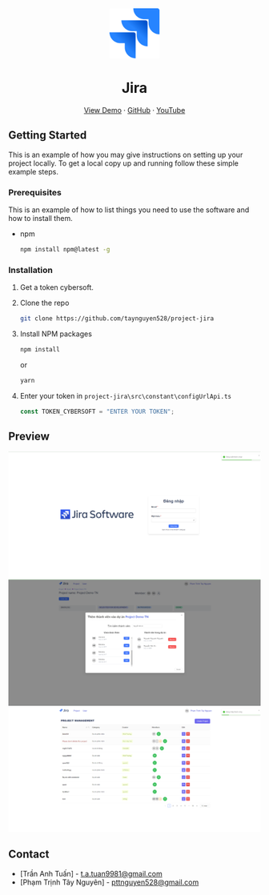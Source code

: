 <a name="readme-top"></a>
<br />

<div align="center">
  <a href="https://github.com/taynguyen528/project-jira">
    <img src="public/image/jira-icon.png" alt="Logo" width="100" height="100">
  </a>
  
  <h1 align="center">Jira</h1>
  
  <p align="center">
    <a href="">View Demo</a>
    ·
    <a href="https://github.com/taynguyen528/project-jira">GitHub</a>
    ·
    <a href="">YouTube</a>
  </p>
</div>

## Getting Started

This is an example of how you may give instructions on setting up your project locally. To get a local copy up and running follow these simple example steps.

### Prerequisites

This is an example of how to list things you need to use the software and how to install them.

-   npm
    ```sh
    npm install npm@latest -g
    ```

### Installation

1. Get a token cybersoft.
2. Clone the repo
    ```sh
    git clone https://github.com/taynguyen528/project-jira
    ```
3. Install NPM packages
    ```sh
    npm install
    ```
    or
    ```sh
    yarn
    ```
4. Enter your token in `project-jira\src\constant\configUrlApi.ts`

    ```js
    const TOKEN_CYBERSOFT = "ENTER YOUR TOKEN";
    ```

## Preview

![alt text](</public/image/Untitled 2.png>)
![alt text](</public/image/Untitled.png>)
![alt text](</public/image/Untitled 3.png>)


## Contact

-   [Trần Anh Tuấn] - t.a.tuan9981@gmail.com
-   [Phạm Trịnh Tây Nguyên] - pttnguyen528@gmail.com
